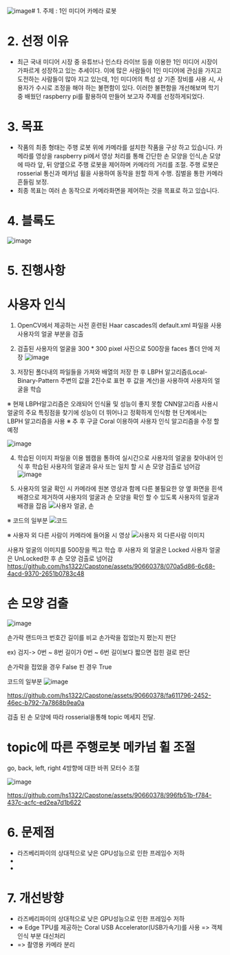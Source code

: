![image](https://github.com/hs1322/Capstone/assets/90660378/ebbe0337-9eb1-4dae-930d-afab6940765e)# 1. 주제 : 1인 미디어 카메라 로봇

# 2. 선정 이유 
- 최근 국내 미디어 시장 중 유튜브나 인스타 라이브 등을 이용한  1인 미디어 시장이 가파르게 성장하고 있는 추세이다.
  이에 많은 사람들이 1인 미디어에 관심을 가지고 도전하는 사람들이 많아 지고 있는데, 
  1인 미디어의 특성 상 기존 장비를 사용 시, 사용자가 수시로 조정을 해야 하는 불편함이 있다.
  이러한 불편함을 개선해보며 학기중 배웠던 raspberry pi를 활용하여 만들어 보고자 주제를 선정하게되었다.


# 3. 목표
- 작품의 최종 형태는 주행 로봇 위에 카메라를 설치한 작품을 구상 하고 있습니다.
  카메라를 영상을 raspberry pi에서 영상 처리를 통해 간단한 손 모양을 인식,손 모양에 따라 앞, 뒤 양옆으로 주행 로봇을 제어하며 카메라의 거리를 조절.
  주행 로봇은 rosserial 통신과 메카넘 휠을 사용하여 동작을 원할 하게 수행. 짐벌을 통한 카메라 흔들림 보정.
- 최종 목표는 여러 손 동작으로 카메라화면을 제어하는 것을 목표로 하고 있습니다.


# 4. 블록도
![image](https://github.com/hs1322/Capstone/assets/90660378/68f28db6-8f0c-4b60-b62d-b70d43eacd5c)


# 5. 진행사항

# 사용자 인식

1. OpenCV에서 제공하는 사전 훈련된 Haar cascades의 default.xml 파일을 사용 사용자의 얼굴 부분을 검출
2. 검출된 사용자의 얼굴을 300 * 300 pixel 사진으로 500장을 faces 폴더 안에 저장
![image](https://github.com/hs1322/Capstone/assets/90660378/d7f3a851-4eeb-47a8-883c-241b28337679)

3. 저장된 폴더내의 파일들을 가져와 배열의 저장 한 후 LBPH 알고리즘(Local-Binary-Pattern 주변의 값을 2진수로 표현 후 값을 계산)을 사용하여 사용자의 얼굴을 학습

 ※ 현재 LBPH알고리즘은 오래되어 인식율 및 성능이 좋지 못함 CNN알고리즘 사용시 얼굴의 주요 특징점을 찾기에 성능이 더 뛰어나고 정확하게 인식함 현 단계에서는 LBPH 알고리즘을 사용
 ※ 추 후 구글 Coral 이용하여 사용자 인식 알고리즘을 수정 할 예정

![image](https://github.com/hs1322/Capstone/assets/90660378/f17f7833-fe30-41f8-99a9-019b610e3c0b)

4. 학습된 이미지 파일을 이용 웹캠을 통하여 실시간으로 사용자의 얼굴을 찾아내어 인식 후 학습된 사용자의 얼굴과 유사 또는 일치 할 시 손 모양 검출로 넘어감
![image](https://github.com/hs1322/Capstone/assets/90660378/516c71e5-3e18-4f69-bde0-4cb3b12fc088)


5. 사용자의 얼굴 확인 시 카메라에 원본 영상과 함께 다른 불필요한 양 옆 화면을 흰색 배경으로 제거하여 사용자의 얼굴과 손 모양을 확인 할 수 있도록 사용자의 얼굴과 배경을 잡음
![사용자 얼굴, 손](https://github.com/hs1322/Capstone/assets/90660378/5b94c3ec-359a-4622-9c21-44230aa945e6)

  ※ 코드의 일부분
  ![코드](https://github.com/hs1322/Capstone/assets/90660378/264d579c-139b-482c-be58-2e6f6a06f4a7)

  ※ 사용자 외 다른 사람이 카메라에 들어올 시 영상
  ![사용자 외 다른사람 이미지](https://github.com/hs1322/Capstone/assets/90660378/92f2ab9b-7792-4588-9a12-279e16e32e29)

  
사용자 얼굴의 이미지를 500장을 찍고 학습 후 사용자 외 얼굴은 Locked 사용자 얼굴은 UnLocked한 후 손 모양 검출로 넘어감
https://github.com/hs1322/Capstone/assets/90660378/070a5d86-6c68-4acd-9370-2651b0783c48


# 손 모양 검출
![image](https://github.com/hs1322/Capstone/assets/90660378/ff2d0525-3d36-456b-91ff-31ae05bf0aa5)

손가락 랜드마크 번호간 길이를 비교 손가락을 접었는지 폈는지 판단

ex) 검지-> 0번 ~ 8번 길이가 0번 ~ 6번 길이보다 짧으면 접힌 걸로 판단

손가락을 접었을 경우 False 핀 경우 True

코드의 일부분
![image](https://github.com/hs1322/Capstone/assets/90660378/f118d931-c088-4b79-9e34-f74e7cda5a39)

https://github.com/hs1322/Capstone/assets/90660378/fa611796-2452-46ec-b792-7a7868b9ea0a

검출 된 손 모양에 따라 rosserial을통해 topic 메세지 전달. 


# topic에 따른 주행로봇 메카넘 휠 조절
go, back, left, right 4방향에 대한 바퀴 모터수 조절

![image](https://github.com/hs1322/Capstone/assets/90660378/26a4280d-9111-493a-89ec-4711124e0d12)


https://github.com/hs1322/Capstone/assets/90660378/996fb51b-f784-437c-acfc-ed2ea7d1b622




# 6. 문제점
 - 라즈베리파이의 상대적으로 낮은 GPU성능으로 인한 프레임수 저하
 - 
 - 
# 7. 개선방향
 - 라즈베리파이의 상대적으로 낮은 GPU성능으로 인한 프레임수 저하
 - => Edge TPU를 제공하는 Coral USB Accelerator(USB가속기)를 사용 => 객체인식 부분 대신처리
 - => 촬영용 카메라 분리
